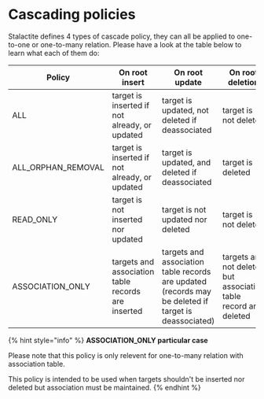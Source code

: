 # Cascading policies

Stalactite defines 4 types of cascade policy, they can all be applied to one-to-one or one-to-many relation. Please have a look at the table below to learn what each of them do:

| Policy                         | On root insert                                     | On root update                                                                                       | On root deletion                                                 |
| ------------------------------ | -------------------------------------------------- | ---------------------------------------------------------------------------------------------------- | ---------------------------------------------------------------- |
| ALL                            | target is inserted if not already, or updated      | target is updated, not deleted if deassociated                                                       | target is not deleted                                            |
| ALL\_ORPHAN\_REMOVAL           | target is inserted if not already, or updated      | target is updated, and deleted if deassociated                                                       | target is deleted                                                |
| READ\_ONLY                     | target is not inserted nor updated                 | target is not updated nor deleted                                                                    | target is not deleted                                            |
| <p>ASSOCIATION_ONLY</p><p></p> | targets and association table records are inserted | targets and association table records are updated (records may be deleted if target is deassociated) | targets are not deleted but association table record are deleted |

{% hint style="info" %}
**ASSOCIATION\_ONLY particular case**

Please note that this policy is only relevent for one-to-many relation with association table.

This policy is intended to be used when targets shouldn't be inserted nor deleted but association must be maintained.
{% endhint %}
